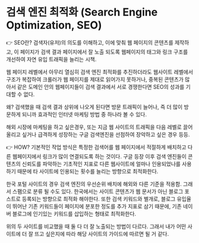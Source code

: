 # 검색 엔진 최적화 (Search Engine Optimization, SEO)

👉 SEO란?
검색자(유저)의 의도를 이해하고, 이에 맞춰 웹 페이지의 콘텐츠를 제작하고, 이 페이지가 검색 결과 페이지에서 잘 노출 되도록 웹페이지의 태그와 링크 구조를 개선하여 자연 유입 트래픽을 늘리는 시책.

웹 페이지 레벨에서 아무리 열심히 검색 엔진 최적화를 추진하더라도 웹사이트 레벨에서 구조가 복잡하여 크롤러가 웹 페이지를 제대로 읽어가지 못하거나, 중복된 콘텐츠가 많아서 같은 도메인 안의 웹페이지들이 검색 결과에서 서로 경쟁한다면 SEO의 성과를 기대할 수 없다.

왜?
검색했을 때 검색 결과 상위에 나오게 된다면 방문 트래픽이 늘어나, 즉 더 많이 방문하게 되니까 효과적인 인터넷 마케팅 방법 중 하나라 볼 수 있다.

해외 시장에 마케팅을 하고 싶은경우, 또는 지금 웹 사이트의 트래픽을 다음 레벨로 끌어올리고 싶거나 급격하게 성장하는 구글 검색엔진을 선점하여 장악하고 싶은 경우 등등.

👉 HOW?
기본적인 작업 방식은 특정한 검색어를 웹 페이지에서 적절하게 배치하고 다른 웹페이지에서 링크가 많이 연결되도록 하는 것이다.
구글 등장 이후 검색 엔진들이 콘텐츠의 신뢰도를 파악하는 기초적인 지표로 다른 웹사이트에 얼마나 인용되었나를 사용하기 때문에 타 사이트에 인용되는 횟수를 늘리는 방향으로 최적화한다.

한국 포털 사이트의 경우 검색 엔진의 우선순위 배치에 해외와 다른 기준을 적용함.
그래서 스팸으로 분류 될 수도 있다.
한국에서는 사이트 콘텐츠가 웹 문서가 아닌 블로그 포스트로 등록되는 방향으로 최적화 해야한다.
또한 검색 키워드와 별개로, 블로그 유입율이 뛰어난 기존 키워드들이 페이지에 분포한 정도를 추가 지표로 삼기 때문에, 기존 네이버 블로그에 인기있는 키워드를 삽입하는 형태로 최적화한다.

위의 두 사이트를 비교했을 때 둘 다 더 잘 노출되는 방법이 다르다.
그래서 내가 어떤 사이트에 더 잘 뜨고 싶은지에 따라 해당 사이트의 가이드에 따르면 될 거 같다.